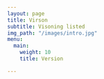 ```yaml
---
layout: page
title: Virson
subtitle: Visoning listed
img_path: "/images/intro.jpg"
menu:
  main:
    weight: 10
    title: Version

---
```

